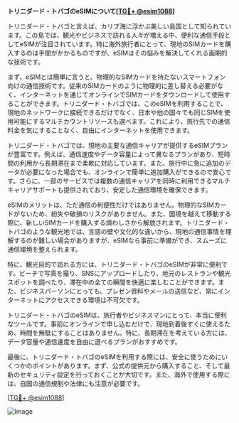 **トリニダード・トバゴのeSIMについて[[TG💪+ @esim1088](https://t.me/s/esim1088)]**

トリニダード・トバゴと言えば、カリブ海に浮かぶ美しい島国として知られています。この島では、観光やビジネスで訪れる人々が増える中、便利な通信手段としてeSIMが注目されています。特に海外旅行者にとって、現地のSIMカードを購入するのは手間がかかるものですが、eSIMはその悩みを解決してくれる画期的な技術です。

まず、eSIMとは簡単に言うと、物理的なSIMカードを持たないスマートフォン向けの通信技術です。従来のSIMカードのように物理的に差し替える必要がなく、インターネットを通じてオンラインでSIMカードをダウンロードして使用することができます。トリニダード・トバゴでは、このeSIMを利用することで、現地のネットワークに接続できるだけでなく、日本や他の国々でも同じSIMを使用可能にするマルチカウントリソースも選べます。これにより、旅行先での通信料金を気にすることなく、自由にインターネットを使用できます。

トリニダード・トバゴでは、現地の主要な通信キャリアが提供するeSIMプランが豊富です。例えば、通信速度やデータ容量によって異なるプランがあり、短時間の利用から長期滞在まで柔軟に対応しています。また、旅行中に急に追加のデータが必要になった場合でも、オンラインで簡単に追加購入ができるので安心です。さらに、一部のサービスでは複数の通信キャリアを同時に利用できるマルチキャリアサポートも提供されており、安定した通信環境を確保できます。

eSIMのメリットは、ただ通信の利便性だけではありません。物理的なSIMカードがないため、紛失や破損のリスクがありません。また、国境を越えて移動する際に、新しいSIMカードを購入する煩わしさから解放されます。トリニダード・トバゴのような観光地では、言語の壁や文化的な違いから、現地の通信事情を理解するのが難しい場合がありますが、eSIMなら事前に準備ができ、スムーズに通信環境を整えられます。

特に、観光目的で訪れる方には、トリニダード・トバゴのeSIMが非常に便利です。ビーチで写真を撮り、SNSにアップロードしたり、地元のレストランや観光スポットを調べたり、滞在中の全ての瞬間を快適に楽しむことができます。また、ビジネスパーソンにとっても、プレゼン資料やメールの送信など、常にインターネットにアクセスできる環境は不可欠です。

トリニダード・トバゴのeSIMは、旅行者やビジネスマンにとって、本当に便利なツールです。事前にオンラインで申し込むだけで、現地到着後すぐに使えるため、時間を無駄にすることはありません。特に、長期滞在を考えている方には、データ容量や通信速度を自由に選べるプランがおすすめです。

最後に、トリニダード・トバゴのeSIMを利用する際には、安全に使うためにいくつかのポイントがあります。まず、公式の提供元から購入すること、そして最新のセキュリティ設定を行っておくことが大切です。また、海外で使用する際には、自国の通信規制や法律にも注意が必要です。

[[TG💪+ @esim1088](https://t.me/s/esim1088)]  

![Image](https://i.postimg.cc/Y0z9fWf4/image.png)